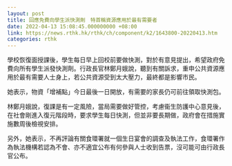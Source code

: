 ```yaml
---
layout: post
title: 回應免費向學生派快測劑　特首稱資源應用於最有需要者
date: 2022-04-13 15:08:45.000000000 +08:00
link: https://news.rthk.hk/rthk/ch/component/k2/1643800-20220413.htm
categories: rthk
---
```


學校恢復面授課後，學生每日早上回校前要做快測，對於有意見提出，希望政府免費向所有學生派發快測劑。行政長官林鄭月娥說，聽到有關訴求，重申公共資源應用於最有需要人士身上，若公共資源受到太大壓力，最終都是影響市民。

她表示，物資「增補點」今日最後一日開放，有需要的家長仍可前往領取快測包。

林鄭月娥說，復課是有一定風險，當局需要做好管控，考慮衞生防護中心意見後，在社會剛進入復元階段時，要求學生每日快測，但並非要長期做，政府會在措施實施數周後檢視安排。

另外，她表示，不再評論有關食環署就一個生日宴會的調查及執法工作，食環署作為執法機構若認為不會、亦不適宜公布有何參與人士收到告票，沒可能可由行政長官公布。
